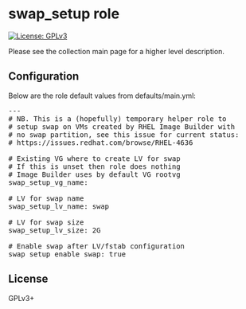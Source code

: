 # swap_setup role

[![License: GPLv3](https://img.shields.io/badge/license-GPLv3-brightgreen.svg)](https://www.gnu.org/licenses/gpl-3.0)

Please see the collection main page for a higher level description.

## Configuration

Below are the role default values from defaults/main.yml:

<pre>
---
# NB. This is a (hopefully) temporary helper role to
# setup swap on VMs created by RHEL Image Builder with
# no swap partition, see this issue for current status:
# https://issues.redhat.com/browse/RHEL-4636

# Existing VG where to create LV for swap
# If this is unset then role does nothing
# Image Builder uses by default VG rootvg
swap_setup_vg_name:

# LV for swap name
swap_setup_lv_name: swap

# LV for swap size
swap_setup_lv_size: 2G

# Enable swap after LV/fstab configuration
swap_setup_enable_swap: true
</pre>

## License

GPLv3+
